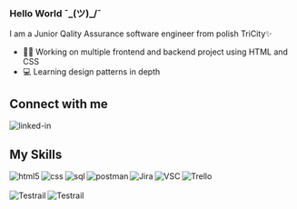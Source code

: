 ### Hello World ¯\_(ツ)_/¯
I am a Junior Qality Assurance software engineer from polish TriCity✨ 
- 🐱‍🏍 Working on multiple frontend and backend project using HTML and CSS
- 💻 Learning design patterns in depth
## Connect with me  
[<img align="left" alt="linked-in" src="https://img.shields.io/badge/linkedin-%230077B5.svg?&style=for-the-badge&logo=linkedin&logoColor=white" />](https://www.linkedin.com/in/sebastian-urba%C5%84ski-17101a268/)<br>
## My Skills
[<img align="left" alt="html5" src="https://img.shields.io/badge/HTML5-239120?style=for-the-badge&logo=html5&logoColor=white"/>](https://www.w3schools.com/html/default.asp)[<img align="left" alt="css" src="https://img.shields.io/badge/CSS3-1572B6?style=for-the-badge&logo=css3&logoColor=white" />](https://www.w3schools.com/css/default.asp)[<img align="left" alt="sql" src="https://img.shields.io/badge/SQL-FFA500?style=for-the-badge&logo=sql&logoColor=white" />](https://www.w3schools.com/sql/default.asp)[<img align="left" alt="postman" src="https://img.shields.io/badge/Postman-FF7139?style=for-the-badge&logo=Postman&logoColor=white" />](https://www.postman.com/)[<img align="left" alt="Jira" src="https://img.shields.io/badge/Jira-0052CC?style=for-the-badge&logo=Jira&logoColor=white" />](https://seburb13.atlassian.net/jira/software/projects/QA3/boards/1/backlog)[<img align="left" alt="VSC" src="https://img.shields.io/badge/Visual_Studio_Code-5C2D91?style=for-the-badge&logo=visual%20studio&logoColor=white" />](https://github.com/Seburb13/Seburb13/blob/main/README.md)[<img align="left" alt="Trello" src="https://img.shields.io/badge/Trello-0052CC?style=for-the-badge&logo=trello&logoColor=white" />](https://trello.com/w/kursqa/home)
<br><br>[<img align="left" alt="Testrail" src="https://img.shields.io/badge/Test-Rail-red" />](https://secure.gurock.com/customers/testrail/trial/getstarted)
[<img align="left" alt="Testrail" src="https://img.shields.io/badge/JavaScript-323330?style=for-the-badge&logo=javascript&logoColor=F7DF1E" />](https://www.w3schools.com/js/default.asp)










